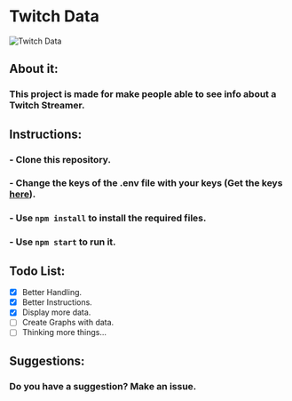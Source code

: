 # **Twitch Data**
![Twitch Data](https://thejaviertc.github.io/portfolio-javiertc/static/media/twitch_data.456d10d3.jpg)

## **About it:**
### **This project is made for make people able to see info about a Twitch Streamer.**

## **Instructions:**
### **- Clone this repository.**
### **- Change the keys of the .env file with your keys (Get the keys [here](https://dev.twitch.tv/)).**
### **- Use `npm install` to install the required files.**
### **- Use `npm start` to run it.**

## **Todo List:**
- [x] Better Handling.
- [x] Better Instructions.
- [x] Display more data.
- [ ] Create Graphs with data.
- [ ] Thinking more things...

## **Suggestions:**
### **Do you have a suggestion? Make an issue.**
